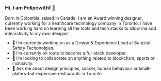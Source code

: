 ### Hi, I am Felipewithf 👋 

Born in Colombia, raised in Canada, I am an Award winning designer, currently working for a healthcare technology company in Toronto. I have been working hard on learning all the tools and tech stacks to allow me add interactivity to my own designs!

- 🔭 I’m currently working on as a Design & Experience Lead at Surgical Safety Techonolgies.
- 🌱 I’m currently on route to become a full stack developer.
- 👯 I’m looking to collaborate on anything related to blockchain, sports or inclusivity.
- 💬 Ask me about design principles, soccer, human behaviour or small-platers-but-expensive restaurants in Toronto.
